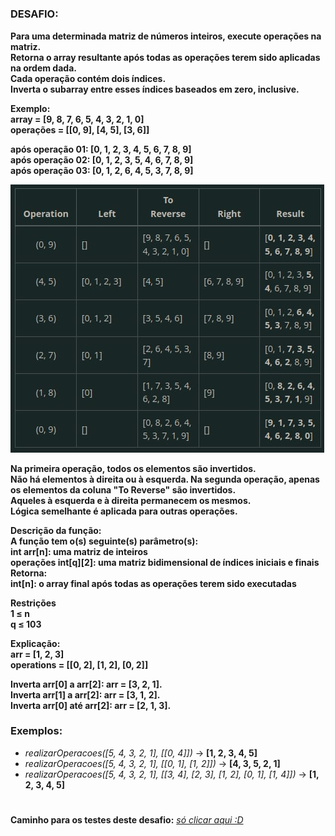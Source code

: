 #

<h3>DESAFIO:</h3>

**Para uma determinada matriz de números inteiros, execute operações na matriz.**
<br>
**Retorna o array resultante após todas as operações terem sido aplicadas na ordem dada.**
<br>
**Cada operação contém dois índices.**
<br>
**Inverta o subarray entre esses índices baseados em zero, inclusive.**

**Exemplo:**
<br>
**array = [9, 8, 7, 6, 5, 4, 3, 2, 1, 0]**
<br>
**operações = [[0, 9], [4, 5], [3, 6]]**
<br>

**após operação 01: [0, 1, 2, 3, 4, 5, 6, 7, 8, 9]**
<br>
**após operação 02: [0, 1, 2, 3, 5, 4, 6, 7, 8, 9]**
<br>
**após operação 03: [0, 1, 2, 6, 4, 5, 3, 7, 8, 9]**

![imagem do desafio 11](https://github.com/jeffersontavaresdm/desafios/blob/main/src/main/resources/desafio_11-img.png)

**Na primeira operação, todos os elementos são invertidos.**
<br>
**Não há elementos à direita ou à esquerda. Na segunda operação, apenas os elementos da coluna "To Reverse" são invertidos.**
<br>
**Aqueles à esquerda e à direita permanecem os mesmos.**
<br>
**Lógica semelhante é aplicada para outras operações.**
<br>

**Descrição da função:**
<br>
**A função tem o(s) seguinte(s) parâmetro(s):**
<br>
**int arr[n]: uma matriz de inteiros**
<br>
**operações int[q][2]: uma matriz bidimensional de índices iniciais e finais**
<br>
**Retorna:**
<br>
**int[n]: o array final após todas as operações terem sido executadas**

**Restrições**<br>
**1 ≤ n**<br>
**q ≤ 103**<br>

**Explicação:**<br>
**arr = [1, 2, 3]**<br>
**operations = [[0, 2], [1, 2], [0, 2]]**

**Inverta arr[0] a arr[2]: arr = [3, 2, 1].**<br>
**Inverta arr[1] a arr[2]: arr = [3, 1, 2].**<br>
**Inverta arr[0] até arr[2]: arr = [2, 1, 3].**<br>

<h3>Exemplos:</h3>

- _realizarOperacoes([5, 4, 3, 2, 1], [[0, 4]])_ → **[1, 2, 3, 4, 5]**
- _realizarOperacoes([5, 4, 3, 2, 1], [[0, 1], [1, 2]])_ → **[4, 3, 5, 2, 1]**
- _realizarOperacoes([5, 4, 3, 2, 1], [[3, 4], [2, 3], [1, 2], [0, 1], [1, 4]])_ → **[1, 2, 3, 4, 5]**

#

**Caminho para os testes deste desafio:** [_só clicar aqui :D_](https://github.com/jeffersontavaresdm/desafios/tree/main/src/test/java/desafios/desafio_11)